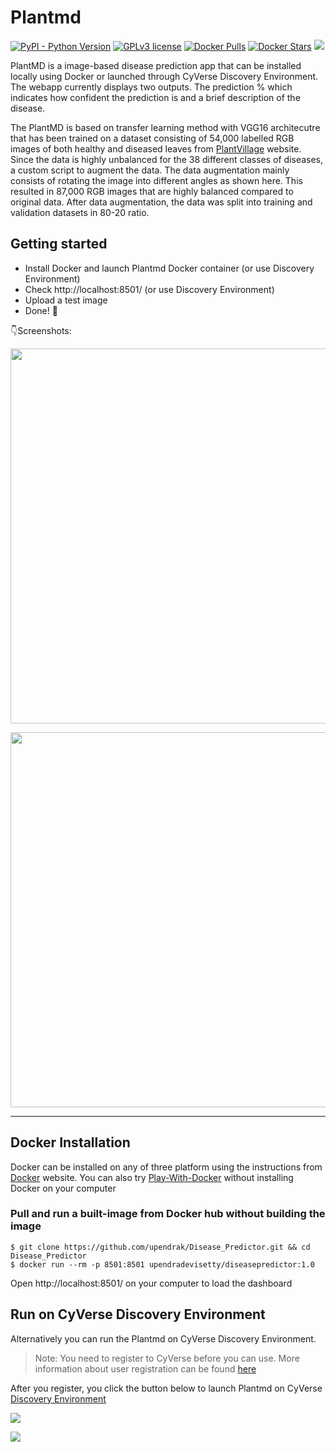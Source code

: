 # Plantmd

[![PyPI - Python Version](https://img.shields.io/pypi/pyversions/3.svg)]()
[![GPLv3 license](https://img.shields.io/badge/License-GPLv3-blue.svg)](http://perso.crans.org/besson/LICENSE.html)
[![Docker Pulls](https://img.shields.io/docker/pulls/upendradevisetty/diseasepredictor.svg)](https://hub.docker.com/r/upendradevisetty/plantmd/)
[![Docker Stars](https://img.shields.io/docker/stars/evolinc/rmta.svg)](https://hub.docker.com/r/upendradevisetty/plantmd/)
<a href="https://de.cyverse.org/de/?type=quick-launch&quick-launch-id=8e002616-e030-4ee1-bcaf-e6ce20986e14&app-id=c148e480-4fff-11ea-b1a6-008cfa5ae621" target="_blank"><img src="https://de.cyverse.org/Powered-By-CyVerse-blue.svg"></a>

PlantMD is a image-based disease prediction app that can be installed locally using Docker or launched through CyVerse Discovery Environment. The webapp currently displays two outputs. The prediction % which indicates how confident the prediction is and a brief description of the disease. 

The PlantMD is based on transfer learning method with VGG16 architecutre that has been trained on a dataset consisting of 54,000 labelled RGB images of both healthy and diseased leaves from [PlantVillage](https://github.com/spMohanty/PlantVillage-Dataset) website. Since the data is highly unbalanced for the 38 different classes of diseases, a custom script to augment the data. The data augmentation mainly consists of rotating the image into different angles as shown here. This resulted in 87,000 RGB images that are highly balanced compared to original data. After data augmentation, the data was split into training and validation datasets in 80-20 ratio.

## Getting started

- Install Docker and launch Plantmd Docker container (or use Discovery Environment)
- Check http://localhost:8501/ (or use Discovery Environment)
- Upload a test image
- Done! :tada:

:point_down:Screenshots:

<p align="center">
  <img src="https://i.postimg.cc/K8yJxgj7/plantmd-ss-1.png" width="600px" alt="">
</p>

<p align="center">
  <img src="https://i.postimg.cc/P5RJ11DY/plantmd-ss-2.png" width="600px" alt="">
</p>

------------------

## Docker Installation

Docker can be installed on any of three platform using the instructions from [Docker](https://docs.docker.com/engine/installation/) website. You can also try [Play-With-Docker](http://labs.play-with-docker.com/) without installing Docker on your computer 

### Pull and run a built-image from Docker hub without building the image 
```shell
$ git clone https://github.com/upendrak/Disease_Predictor.git && cd Disease_Predictor
$ docker run --rm -p 8501:8501 upendradevisetty/diseasepredictor:1.0 
```
Open http://localhost:8501/ on your computer to load the dashboard

## Run on CyVerse Discovery Environment

Alternatively you can run the Plantmd on CyVerse Discovery Environment.

>Note: You need to register to CyVerse before you can use. More information about user registration can be found [here](https://user.cyverse.org/)

After you register, you click the button below to launch Plantmd on CyVerse [Discovery Environment](https://de.cyverse.org/)

<a href="https://de.cyverse.org/de/?type=quick-launch&quick-launch-id=8e002616-e030-4ee1-bcaf-e6ce20986e14&app-id=c148e480-4fff-11ea-b1a6-008cfa5ae621" target="_blank"><img src="https://de.cyverse.org/Powered-By-CyVerse-blue.svg"></a>

<a href="https://www.loom.com/share/40aa6f0a4b1f4c4eb1aa7916a52e4d6f"> <img style="max-width:300px;" src="https://cdn.loom.com/sessions/thumbnails/40aa6f0a4b1f4c4eb1aa7916a52e4d6f-with-play.gif"> </a>
